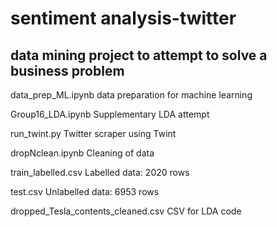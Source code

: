 # sentiment analysis-twitter
data mining project to attempt to solve a business problem
------------------------------------------------------------------------
data_prep_ML.ipynb
data preparation for machine learning

Group16_LDA.ipynb
Supplementary LDA attempt

run_twint.py
Twitter scraper using Twint

dropNclean.ipynb
Cleaning of data

train_labelled.csv
Labelled data: 2020 rows

test.csv
Unlabelled data: 6953 rows

dropped_Tesla_contents_cleaned.csv
CSV for LDA code
